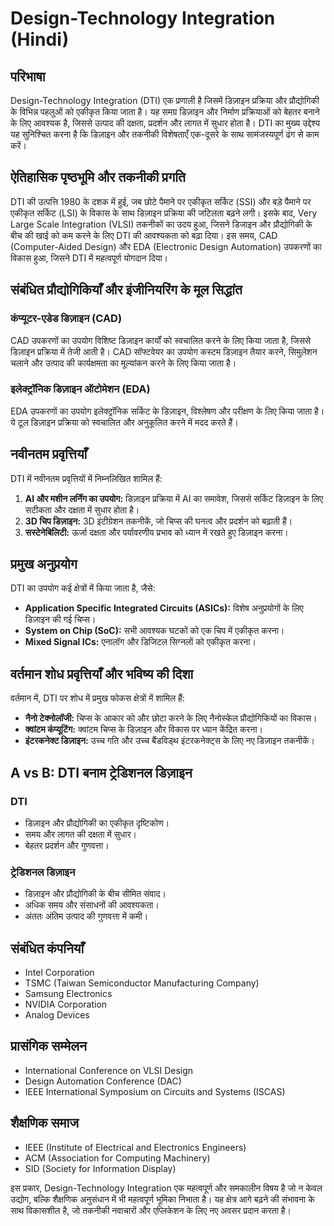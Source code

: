# Design-Technology Integration (Hindi)

## परिभाषा
Design-Technology Integration (DTI) एक प्रणाली है जिसमें डिज़ाइन प्रक्रिया और प्रौद्योगिकी के विभिन्न पहलुओं को एकीकृत किया जाता है। यह समग्र डिज़ाइन और निर्माण प्रक्रियाओं को बेहतर बनाने के लिए आवश्यक है, जिससे उत्पाद की दक्षता, प्रदर्शन और लागत में सुधार होता है। DTI का मुख्य उद्देश्य यह सुनिश्चित करना है कि डिज़ाइन और तकनीकी विशेषताएँ एक-दूसरे के साथ सामंजस्यपूर्ण ढंग से काम करें।

## ऐतिहासिक पृष्ठभूमि और तकनीकी प्रगति
DTI की उत्पत्ति 1980 के दशक में हुई, जब छोटे पैमाने पर एकीकृत सर्किट (SSI) और बड़े पैमाने पर एकीकृत सर्किट (LSI) के विकास के साथ डिज़ाइन प्रक्रिया की जटिलता बढ़ने लगी। इसके बाद, Very Large Scale Integration (VLSI) तकनीकों का उदय हुआ, जिसने डिजाइन और प्रौद्योगिकी के बीच की खाई को कम करने के लिए DTI की आवश्यकता को बढ़ा दिया। इस समय, CAD (Computer-Aided Design) और EDA (Electronic Design Automation) उपकरणों का विकास हुआ, जिसने DTI में महत्वपूर्ण योगदान दिया।

## संबंधित प्रौद्योगिकियाँ और इंजीनियरिंग के मूल सिद्धांत
### कंप्यूटर-एडेड डिज़ाइन (CAD)
CAD उपकरणों का उपयोग विशिष्ट डिज़ाइन कार्यों को स्वचालित करने के लिए किया जाता है, जिससे डिज़ाइन प्रक्रिया में तेजी आती है। CAD सॉफ्टवेयर का उपयोग कस्टम डिज़ाइन तैयार करने, सिमुलेशन चलाने और उत्पाद की कार्यक्षमता का मूल्यांकन करने के लिए किया जाता है।

### इलेक्ट्रॉनिक डिज़ाइन ऑटोमेशन (EDA)
EDA उपकरणों का उपयोग इलेक्ट्रॉनिक सर्किट के डिज़ाइन, विश्लेषण और परीक्षण के लिए किया जाता है। ये टूल डिज़ाइन प्रक्रिया को स्वचालित और अनुकूलित करने में मदद करते हैं।

## नवीनतम प्रवृत्तियाँ
DTI में नवीनतम प्रवृत्तियों में निम्नलिखित शामिल हैं:
1. **AI और मशीन लर्निंग का उपयोग:** डिज़ाइन प्रक्रिया में AI का समावेश, जिससे सर्किट डिज़ाइन के लिए सटीकता और दक्षता में सुधार होता है।
2. **3D चिप डिज़ाइन:** 3D इंटीग्रेशन तकनीकें, जो चिप्स की घनत्व और प्रदर्शन को बढ़ाती हैं।
3. **सस्टेनेबिलिटी:** ऊर्जा दक्षता और पर्यावरणीय प्रभाव को ध्यान में रखते हुए डिज़ाइन करना।

## प्रमुख अनुप्रयोग
DTI का उपयोग कई क्षेत्रों में किया जाता है, जैसे:
- **Application Specific Integrated Circuits (ASICs):** विशेष अनुप्रयोगों के लिए डिज़ाइन की गई चिप्स।
- **System on Chip (SoC):** सभी आवश्यक घटकों को एक चिप में एकीकृत करना।
- **Mixed Signal ICs:** एनालॉग और डिजिटल सिग्नलों को एकीकृत करना।

## वर्तमान शोध प्रवृत्तियाँ और भविष्य की दिशा
वर्तमान में, DTI पर शोध में प्रमुख फोकस क्षेत्रों में शामिल हैं:
- **नैनो टेक्नोलॉजी:** चिप्स के आकार को और छोटा करने के लिए नैनोस्केल प्रौद्योगिकियों का विकास।
- **क्वांटम कंप्यूटिंग:** क्वांटम चिप्स के डिज़ाइन और विकास पर ध्यान केंद्रित करना।
- **इंटरकनेक्ट डिज़ाइन:** उच्च गति और उच्च बैंडविड्थ इंटरकनेक्ट्स के लिए नए डिज़ाइन तकनीकें।

## A vs B: DTI बनाम ट्रेडिशनल डिज़ाइन
### DTI
- डिज़ाइन और प्रौद्योगिकी का एकीकृत दृष्टिकोण।
- समय और लागत की दक्षता में सुधार।
- बेहतर प्रदर्शन और गुणवत्ता।

### ट्रेडिशनल डिज़ाइन
- डिज़ाइन और प्रौद्योगिकी के बीच सीमित संवाद।
- अधिक समय और संसाधनों की आवश्यकता।
- अंततः अंतिम उत्पाद की गुणवत्ता में कमी।

## संबंधित कंपनियाँ
- Intel Corporation
- TSMC (Taiwan Semiconductor Manufacturing Company)
- Samsung Electronics
- NVIDIA Corporation
- Analog Devices

## प्रासंगिक सम्मेलन
- International Conference on VLSI Design
- Design Automation Conference (DAC)
- IEEE International Symposium on Circuits and Systems (ISCAS)

## शैक्षणिक समाज
- IEEE (Institute of Electrical and Electronics Engineers)
- ACM (Association for Computing Machinery)
- SID (Society for Information Display)

इस प्रकार, Design-Technology Integration एक महत्वपूर्ण और समकालीन विषय है जो न केवल उद्योग, बल्कि शैक्षणिक अनुसंधान में भी महत्वपूर्ण भूमिका निभाता है। यह क्षेत्र आगे बढ़ने की संभावना के साथ विकासशील है, जो तकनीकी नवाचारों और एप्लिकेशन के लिए नए अवसर प्रदान करता है।